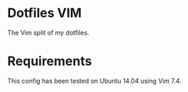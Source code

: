 Dotfiles VIM
============

The Vim split of my dotfiles.

Requirements
============

This config has been tested on Ubuntu 14.04 using Vim 7.4.
